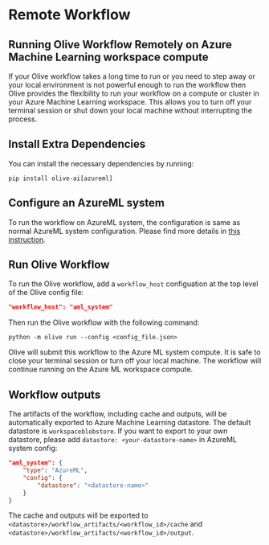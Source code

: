 # Remote Workflow

## Running Olive Workflow Remotely on Azure Machine Learning workspace compute

If your Olive workflow takes a long time to run or you need to step away or your local environment is not powerful enough to run the workflow then Olive provides the flexibility to run your workflow on a compute or cluster in your Azure Machine Learning workspace. This allows you to turn off your terminal session or shut down your local machine without interrupting the process.

## Install Extra Dependencies

You can install the necessary dependencies by running:

```shell
pip install olive-ai[azureml]
```

## Configure an AzureML system

To run the workflow on AzureML system, the configuration is same as normal AzureML system configuration. Please find more details in [this instruction](../tutorials/configure_systems.rst).

## Run Olive Workflow

To run the Olive workflow, add a `workflow_host` configuation at the top level of the Olive config file:

```json
"workflow_host": "aml_system"
```

Then run the Olive workflow with the following command:

```shell
python -m olive run --config <config_file.json>
```

Olive will submit this workflow to the Azure ML system compute. It is safe to close your terminal session or turn off your local machine. The workflow will continue running on the Azure ML workspace compute.

## Workflow outputs

The artifacts of the workflow, including cache and outputs, will be automatically exported to Azure Machine Learning datastore. The default datastore is `workspaceblobstore`. If you want to export to your own datastore, please add `datastore: <your-datastore-name>` in AzureML system config:

```json
"aml_system": {
    "type": "AzureML",
    "config": {
        "datastore": "<datastore-name>"
    }
}
```

The cache and outputs will be exported to `<datastore>/workflow_artifacts/<workflow_id>/cache` and `<datastore>/workflow_artifacts/<workflow_id>/output`.
